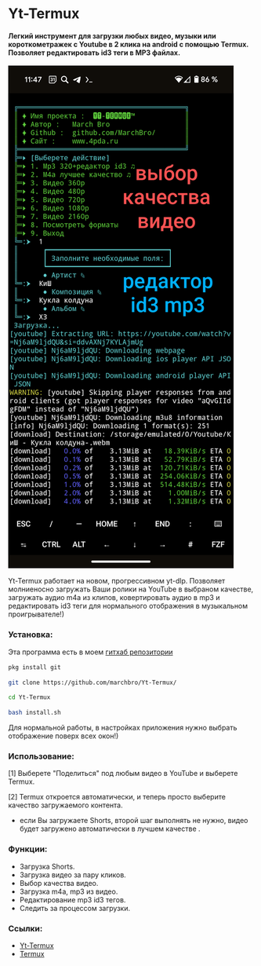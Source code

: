 # Yt-Termux
#### Легкий инструмент для загрузки любых видео, музыки или короткометражек с Youtube в 2 клика на android с помощью Termux. Позволяет редактировать id3 теги в MP3 файлах.

![targets](/images/Yt-Termux.png)

Yt-Termux работает на новом, прогрессивном yt-dlp. Позволяет молниеносно загружать Ваши ролики на YouTube в выбраном качестве, загружать аудио m4a из клипов, ковертировать аудио в mp3 и редактировать id3 теги для нормального отображения в музыкальном проигрывателе!)

### Установка:
Эта программа есть в моем [гитхаб репозитории](https://github.com/marchbro/Yt-Termux)

```bash
pkg install git 
```
```bash
git clone https://github.com/marchbro/Yt-Termux/
```
```bash
cd Yt-Termux
```
```bash
bash install.sh
```

Для нормальной работы, в настройках приложения нужно выбрать отображение поверх всех окон!)

### Использование:
[1]  Выберете "Поделиться" под любым видео в YouTube и выберете Termux.

[2]  Termux откроется автоматически, и теперь просто выберите качество загружаемого контента.
- если Вы загружаете Shorts, второй шаг выполнять не нужно, видео будет загружено автоматически в лучшем качестве .

### Функции:
- Загрузка Shorts.
- Загрузка видео за пару кликов.
- Выбор качества видео.
- Загрузка m4a, mp3 из видео.
- Редактирование mp3 id3 тегов.
- Следить за процессом загрузки.

### Ссылки:
- [Yt-Termux](https://github.com/marchbro/Yt-Termux)
- [Termux](https://termux.dev/)
